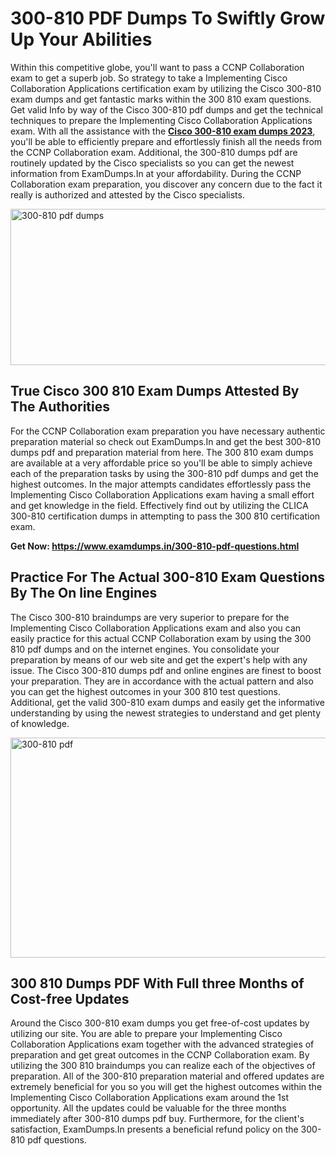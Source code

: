 <h1><strong>300-810 PDF Dumps To Swiftly Grow Up Your Abilities</strong></h1>
<p>Within this competitive globe, you'll want to pass a CCNP Collaboration exam to get a superb job. So strategy to take a Implementing Cisco Collaboration Applications certification exam by utilizing the Cisco 300-810 exam dumps and get fantastic marks within the 300 810 exam questions. Get valid Info by way of the Cisco 300-810 pdf dumps and get the technical techniques to prepare the Implementing Cisco Collaboration Applications exam. With all the assistance with the <strong><a href="https://www.examdumps.in/300-810-pdf-questions.html">Cisco 300-810 exam dumps 2023</a></strong>, you'll be able to efficiently prepare and effortlessly finish all the needs from the CCNP Collaboration exam. Additional, the 300-810 dumps pdf are routinely updated by the Cisco specialists so you can get the newest information from ExamDumps.In at your affordability. During the CCNP Collaboration exam preparation, you discover any concern due to the fact it really is authorized and attested by the Cisco specialists.</p>
<p><img src="https://i.ibb.co/zxJwW90/Copy-of-Online-Classes-Twitter-header-post-Made-with-Poster-My-Wall-1.png" alt="300-810 pdf dumps" width="750" height="250" /></p>
<h2><strong>True Cisco 300 810 Exam Dumps Attested By The Authorities</strong></h2>
<p>For the CCNP Collaboration exam preparation you have necessary authentic preparation material so check out ExamDumps.In and get the best 300-810 dumps pdf and preparation material from here. The 300 810 exam dumps are available at a very affordable price so you'll be able to simply achieve each of the preparation tasks by using the 300-810 pdf dumps and get the highest outcomes. In the major attempts candidates effortlessly pass the Implementing Cisco Collaboration Applications exam having a small effort and get knowledge in the field. Effectively find out by utilizing the CLICA 300-810 certification dumps in attempting to pass the 300 810 certification exam.</p>
<p><strong>Get Now:&nbsp;<a href="https://www.examdumps.in/300-810-pdf-questions.html">https://www.examdumps.in/300-810-pdf-questions.html</a></strong></p>
<h2><strong>Practice For The Actual 300-810 Exam Questions By The On line Engines</strong></h2>
<p>The Cisco 300-810 braindumps are very superior to prepare for the Implementing Cisco Collaboration Applications exam and also you can easily practice for this actual CCNP Collaboration exam by using the 300 810 pdf dumps and on the internet engines. You consolidate your preparation by means of our web site and get the expert's help with any issue. The Cisco 300-810 dumps pdf and online engines are finest to boost your preparation. They are in accordance with the actual pattern and also you can get the highest outcomes in your 300 810 test questions. Additional, get the valid 300-810 exam dumps and easily get the informative understanding by using the newest strategies to understand and get plenty of knowledge.</p>
<p><a href="https://www.examdumps.in/300-810-pdf-questions.html"><img src="https://i.ibb.co/QkNtdwY/Copy-of-Zoom-Online-Classes-Facebook-Share-Po-Made-with-Poster-My-Wall-1.jpg" alt="300-810 pdf" width="670" height="352" /></a></p>
<h2><strong>300 810 Dumps PDF With Full three Months of Cost-free Updates</strong></h2>
<p>Around the Cisco 300-810 exam dumps you get free-of-cost updates by utilizing our site. You are able to prepare your Implementing Cisco Collaboration Applications exam together with the advanced strategies of preparation and get great outcomes in the CCNP Collaboration exam. By utilizing the 300 810 braindumps you can realize each of the objectives of preparation. All of the 300-810 preparation material and offered updates are extremely beneficial for you so you will get the highest outcomes within the Implementing Cisco Collaboration Applications exam around the 1st opportunity. All the updates could be valuable for the three months immediately after 300-810 dumps pdf buy. Furthermore, for the client's satisfaction, ExamDumps.In presents a beneficial refund policy on the 300-810 pdf questions.</p>

